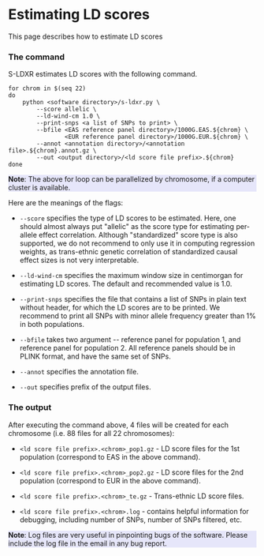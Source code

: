 # Estimating LD scores

This page describes how to estimate LD scores

### The command

S-LDXR estimates LD scores with the following command.

```
for chrom in $(seq 22)
do
    python <software directory>/s-ldxr.py \
        --score allelic \
        --ld-wind-cm 1.0 \
        --print-snps <a list of SNPs to print> \
        --bfile <EAS reference panel directory>/1000G.EAS.${chrom} \
                <EUR reference panel directory>/1000G.EUR.${chrom} \
        --annot <annotation directory>/<annotation file>.${chrom}.annot.gz \
        --out <output directory>/<ld score file prefix>.${chrom}
done
```

<div style="background-color:rgba(230, 230, 250, 1.0);">
<b>Note</b>: The above for loop can be parallelized by chromosome, if a
computer cluster is available.
</div>

Here are the meanings of the flags:

* `--score` specifies the type of LD scores to be estimated. Here, one should
almost always put "allelic" as the score type for estimating per-allele effect
correlation. Although "standardized" score type is also supported, we do not
recommend to only use it in computing regression weights, as trans-ethnic
genetic correlation of standardized causal effect sizes is not very
interpretable.

* `--ld-wind-cm` specifies the maximum window size in centimorgan for
estimating LD scores. The default and recommended value is 1.0.

* `--print-snps` specifies the file that contains a list of SNPs in plain text
without header, for which the LD scores are to be printed. We recommend to
print all SNPs with minor allele frequency greater than 1% in both populations.

* `--bfile` takes two argument -- reference panel for population 1, and
reference panel for population 2. All reference panels should be in PLINK
format, and have the same set of SNPs.

* `--annot` specifies the annotation file.

* `--out` specifies prefix of the output files.

### The output

After executing the command above, 4 files will be created for each
chromosome (i.e. 88 files for all 22 chromosomes):

* `<ld score file prefix>.<chrom>_pop1.gz` - LD score files for the 1st
population (correspond to EAS in the above command).

* `<ld score file prefix>.<chrom>_pop2.gz` - LD score files for the 2nd
population (correspond to EUR in the above command).

* `<ld score file prefix>.<chrom>_te.gz` - Trans-ethnic LD score files.

* `<ld score file prefix>.<chrom>.log` - contains helpful information for
debugging, including number of SNPs, number of SNPs filtered, etc.

<div style="background-color:rgba(230, 230, 250, 1.0);">
<b>Note</b>: Log files are very useful in pinpointing bugs of the
software. Please include the log file in the email in any bug report.
</div>
